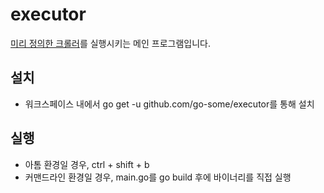 # executor
[미리 정의한 크롤러](https://github.com/go-some/crawler)를 실행시키는 메인 프로그램입니다.

## 설치
- 워크스페이스 내에서 go get -u github.com/go-some/executor를 통해 설치

## 실행
- 아톰 환경일 경우, ctrl + shift + b
- 커맨드라인 환경일 경우, main.go를 go build 후에 바이너리를 직접 실행

